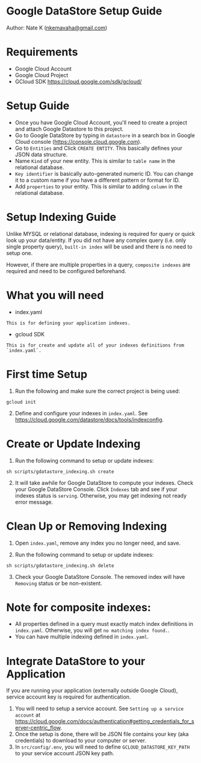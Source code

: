 # Google DataStore Setup Guide
Author: Nate K (nkemavaha@gmail.com)

# Requirements
* Google Cloud Account
* Google Cloud Project
* GCloud SDK https://cloud.google.com/sdk/gcloud/


# Setup Guide
* Once you have Google Cloud Account, you'll need to create a project and attach Google Datastore to this project.
* Go to Google DataStore by typing in `datastore` in a search box in Google Cloud console (https://console.cloud.google.com).
* Go to `Entities` and Click `CREATE ENTITY`. This basically defines your JSON data structure.
* Name `Kind` of your new entity. This is similar to `table name` in the relational database.
* `Key identifier` is basically auto-generated numeric ID. You can change it to a custom name if you have a different pattern or format for ID.
* Add `properties` to your entity. This is similar to adding `column` in the relational database.

# Setup Indexing Guide
Unlike MYSQL or relational database, indexing is required for query or quick look up your data/entity.
If you did not have any complex query (i.e. only single property query), `built-in index` will be used and there is no need to setup one.

However, if there are multiple properties in a query, `composite indexes` are required and need to be configured beforehand.

# What you will need
* index.yaml
```
This is for defining your application indexes.
```
* gcloud SDK
```
This is for create and update all of your indexes definitions from `index.yaml`.
```

# First time Setup

1. Run the following and make sure the correct project is being used:
```
gcloud init
```

2. Define and configure your indexes in `index.yaml`. See https://cloud.google.com/datastore/docs/tools/indexconfig.

# Create or Update Indexing
1. Run the following command to setup or update indexes:
```
sh scripts/gdatastore_indexing.sh create
```

2. It will take awhile for Google DataStore to compute your indexes.
Check your Google DataStore Console. Click `Indexes` tab and see if your indexes status is `serving`.
Otherwise, you may get indexing not ready error message.

# Clean Up or Removing Indexing
1. Open `index.yaml`, remove any index you no longer need, and save.

2. Run the following command to setup or update indexes:
```
sh scripts/gdatastore_indexing.sh delete
```

3. Check your Google DataStore Console. The removed index will have `Removing` status or be non-existent.

# Note for composite indexes:
* All properties defined in a query must exactly match index definitions in `index.yaml`. Otherwise, you will get `no matching index found.`.
* You can have multiple indexing defined in `index.yaml`.


# Integrate DataStore to your Application
If you are running your application (externally outside Google Cloud), service account key is required for authentication.
1. You will need to setup a service account. See `Setting up a service account` at  https://cloud.google.com/docs/authentication#getting_credentials_for_server-centric_flow.
2. Once the setup is done, there will be JSON file contains your key (aka credentials) to download to your computer or server.
3. In `src/config/.env`, you will need to define `GCLOUD_DATASTORE_KEY_PATH` to your service account JSON key path.
